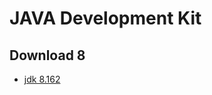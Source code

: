 # JAVA Development Kit
## Download 8
- [jdk 8.162](http://www.oracle.com/technetwork/java/javase/downloads/jdk8-downloads-2133151.html?printOnly=1)
